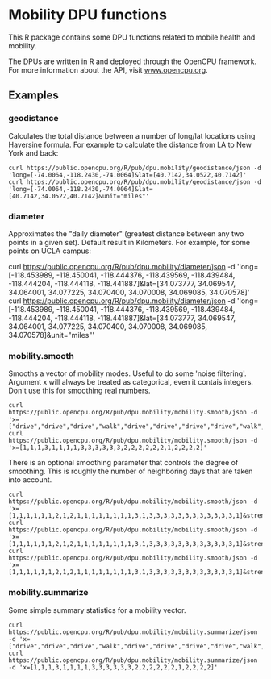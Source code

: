 # Mobility DPU functions

This R package contains some DPU functions related to mobile health and mobility.

The DPUs are written in R and deployed through the OpenCPU framework. For more information about the API, visit www.opencpu.org.

## Examples

### geodistance

Calculates the total distance between a number of long/lat locations using Haversine formula. For example to calculate the distance from LA to New York and back:

	curl https://public.opencpu.org/R/pub/dpu.mobility/geodistance/json -d 'long=[-74.0064,-118.2430,-74.0064]&lat=[40.7142,34.0522,40.7142]'
	curl https://public.opencpu.org/R/pub/dpu.mobility/geodistance/json -d 'long=[-74.0064,-118.2430,-74.0064]&lat=[40.7142,34.0522,40.7142]&unit="miles"'

### diameter

Approximates the "daily diameter" (greatest distance between any two points in a given set). Default result in Kilometers. For example, for some points on UCLA campus:

  curl https://public.opencpu.org/R/pub/dpu.mobility/diameter/json -d 'long=[-118.453989, -118.450041, -118.444376, -118.439569, -118.439484, -118.444204, -118.444118, -118.441887]&lat=[34.073777, 34.069547, 34.064001, 34.077225, 34.070400, 34.070008, 34.069085, 34.070578]'
	curl https://public.opencpu.org/R/pub/dpu.mobility/diameter/json -d 'long=[-118.453989, -118.450041, -118.444376, -118.439569, -118.439484, -118.444204, -118.444118, -118.441887]&lat=[34.073777, 34.069547, 34.064001, 34.077225, 34.070400, 34.070008, 34.069085, 34.070578]&unit="miles"'

### mobility.smooth

Smooths a vector of mobility modes. Useful to do some 'noise filtering'. Argument x will always be treated as categorical, even it contais integers. Don't use this for smoothing real numbers.

	curl https://public.opencpu.org/R/pub/dpu.mobility/mobility.smooth/json -d 'x=["drive","drive","drive","walk","drive","drive","drive","drive","walk","walk","walk","walk","walk","walk","sit","sit","sit","sit","sit","sit","drive","sit","sit","sit","sit"]'
	curl https://public.opencpu.org/R/pub/dpu.mobility/mobility.smooth/json -d 'x=[1,1,1,3,1,1,1,1,3,3,3,3,3,3,2,2,2,2,2,2,1,2,2,2,2]'
	
There is an optional smoothing parameter that controls the degree of smoothing. This is roughly the number of neighboring days that are taken into account.  

	curl https://public.opencpu.org/R/pub/dpu.mobility/mobility.smooth/json -d 'x=[1,1,1,1,1,1,2,1,2,1,1,1,1,1,1,1,1,3,1,3,3,3,3,3,3,3,3,3,3,3,3,1]&strength=5'
	curl https://public.opencpu.org/R/pub/dpu.mobility/mobility.smooth/json -d 'x=[1,1,1,1,1,1,2,1,2,1,1,1,1,1,1,1,1,3,1,3,3,3,3,3,3,3,3,3,3,3,3,1]&strength=3'
	curl https://public.opencpu.org/R/pub/dpu.mobility/mobility.smooth/json -d 'x=[1,1,1,1,1,1,2,1,2,1,1,1,1,1,1,1,1,3,1,3,3,3,3,3,3,3,3,3,3,3,3,1]&strength=10'			
	
### mobility.summarize

Some simple summary statistics for a mobility vector. 

	curl https://public.opencpu.org/R/pub/dpu.mobility/mobility.summarize/json -d 'x=["drive","drive","drive","walk","drive","drive","drive","drive","walk","walk","walk","walk","walk","walk","sit","sit","sit","sit","sit","sit","drive","sit","sit","sit","sit"]'
	curl https://public.opencpu.org/R/pub/dpu.mobility/mobility.summarize/json -d 'x=[1,1,1,3,1,1,1,1,3,3,3,3,3,3,2,2,2,2,2,2,1,2,2,2,2]'
